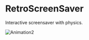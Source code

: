 # RetroScreenSaver
Interactive screensaver with physics.

![Animation2](https://github.com/RusLanParty/RetroScreenSaver/assets/84645216/bd8da4c4-647f-4037-af16-0d24f10995ec)
